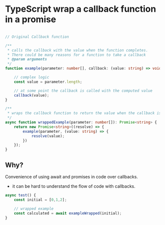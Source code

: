 # TypeScript wrap a callback function in a promise

```typescript

// Original Callback function

/**
 * calls the callback with the value when the function completes.
 * There could be many reasons for a function to take a callback
 * @param arguments 
 */
function example(parameter: number[], callback: (value: string) => void) ) {

    // complex logic
    const value = parameter.length;

    // at some point the callback is called with the computed value
    callback(value);
}

/**
 * wraps the callback function to return the value when the callback is complete
 */
async function wrappedExample(parameter: number[]): Promise<string> {
    return new Promise<string>((resolve) => {
        example(parameter, (value: string) => {
            resolve(value);
        })
    });
}

```

## Why?

Convenience of using await and promises in code over callbacks.

- it can be hard to understand the flow of code with callbacks.

```typescript
async test() {
    const initial = [0,1,2];

    // wrapped example
    const calculated = await exampleWrapped(initial);
}


```